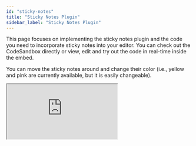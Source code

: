 ```yaml
---
id: "sticky-notes"
title: "Sticky Notes Plugin"
sidebar_label: "Sticky Notes Plugin"
---
```


This page focuses on implementing the sticky notes plugin and the code you need to incorporate sticky notes into your editor. You can check out the CodeSandbox directly or view, edit and try out the code in real-time inside the embed. 

You can move the sticky notes around and change their color (i.e., yellow and pink are currently available, but it is easily changeable).

<iframe src="https://codesandbox.io/embed/lexical-sticky-notes-plugin-example-zifhtf?fontsize=14&hidenavigation=1&module=/src/Editor.js,/src/plugins/StickyToolbar.tsx,/src/nodes/StickyNode.tsx&theme=dark&view=split"
     style={{width:"100%", height:"700px", border:0, borderRadius: "4px", overflow:"hidden"}}
     title="lexical-sticky-notes-plugin-example"
     allow="accelerometer; ambient-light-sensor; camera; encrypted-media; geolocation; gyroscope; hid; microphone; midi; payment; usb; vr; xr-spatial-tracking"
     sandbox="allow-forms allow-modals allow-popups allow-presentation allow-same-origin allow-scripts"
></iframe>